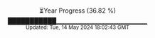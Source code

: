<p align="center">
⏳Year Progress (36.82 %)<br>
███████████▁▁▁▁▁▁▁▁▁▁▁▁▁▁▁▁▁▁▁ <br>
<sub>Updated: Tue, 14 May 2024 18:02:43 GMT</sub>
</p>

